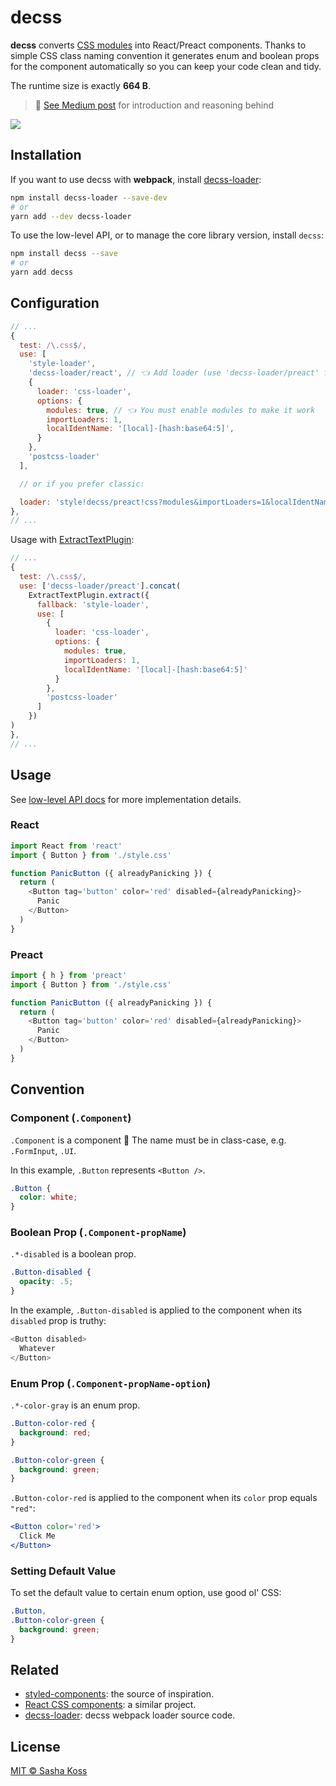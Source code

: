 # decss

**decss** converts [CSS modules] into React/Preact components. Thanks to
simple CSS class naming convention it generates enum and boolean props
for the component automatically so you can keep your code clean and tidy.

The runtime size is exactly **664 B**.

> 💁 [See Medium post][medium-post] for introduction and reasoning behind

![](https://d3vv6lp55qjaqc.cloudfront.net/items/3K0o2q351y0i0N3R3Q1Y/decss.png)

## Installation

If you want to use decss with **webpack**, install [decss-loader]:

```bash
npm install decss-loader --save-dev
# or
yarn add --dev decss-loader
```

To use the low-level API, or to manage the core library version, install `decss`:

```bash
npm install decss --save
# or
yarn add decss
```

## Configuration

```js
// ...
{
  test: /\.css$/,
  use: [
    'style-loader',
    'decss-loader/react', // 👈 Add loader (use 'decss-loader/preact' for Preact)
    {
      loader: 'css-loader',
      options: {
        modules: true, // 👈 You must enable modules to make it work
        importLoaders: 1,
        localIdentName: '[local]-[hash:base64:5]',
      }
    },
    'postcss-loader'
  ],

  // or if you prefer classic:

  loader: 'style!decss/preact!css?modules&importLoaders=1&localIdentName=[local]-[hash:base64:5]&!postcss'
},
// ...
```

Usage with [ExtractTextPlugin](https://github.com/webpack-contrib/extract-text-webpack-plugin):

```js
// ...
{
  test: /\.css$/,
  use: ['decss-loader/preact'].concat(
    ExtractTextPlugin.extract({
      fallback: 'style-loader',
      use: [
        {
          loader: 'css-loader',
          options: {
            modules: true,
            importLoaders: 1,
            localIdentName: '[local]-[hash:base64:5]'
          }
        },
        'postcss-loader'
      ]
    })
)
},
// ...
```

## Usage

See [low-level API docs](https://github.com/kossnocorp/decss/blob/master/index.js) for more implementation details.

### React

```javascript
import React from 'react'
import { Button } from './style.css'

function PanicButton ({ alreadyPanicking }) {
  return (
    <Button tag='button' color='red' disabled={alreadyPanicking}>
      Panic
    </Button>
  )
}
```

### Preact

```javascript
import { h } from 'preact'
import { Button } from './style.css'

function PanicButton ({ alreadyPanicking }) {
  return (
    <Button tag='button' color='red' disabled={alreadyPanicking}>
      Panic
    </Button>
  )
}
```

## Convention

### Component (`.Component`)

`.Component` is a component 🤡 The name must be in class-case, e.g. `.FormInput`, `.UI`.

In this example, `.Button` represents `<Button />`.

```css
.Button {
  color: white;
}
```

### Boolean Prop (`.Component-propName`)

`.*-disabled` is a boolean prop.

```css
.Button-disabled {
  opacity: .5;
}
```

In the example, `.Button-disabled` is applied to the component when its `disabled` prop is truthy:

```javascript
<Button disabled>
  Whatever
</Button>
```

### Enum Prop (`.Component-propName-option`)

`.*-color-gray` is an enum prop.

```css
.Button-color-red {
  background: red;
}

.Button-color-green {
  background: green;
}
```

`.Button-color-red` is applied to the component when its `color` prop equals `"red"`:

```jsx
<Button color='red'>
  Click Me
</Button>
```

### Setting Default Value

To set the default value to certain enum option, use good ol' CSS:

```css
.Button,
.Button-color-green {
  background: green;
}
```

## Related

- [styled-components]: the source of inspiration.
- [React CSS components]: a similar project.
- [decss-loader]: decss webpack loader source code.

## License

[MIT © Sasha Koss](https://kossnocorp.mit-license.org/)

[styled-components]: https://www.styled-components.com/
[CSS Modules]: https://github.com/css-modules/css-modules
[React CSS components]: https://github.com/andreypopp/react-css-components
[desvg]: https://github.com/kossnocorp/desvg
[desvg-loader]: https://github.com/kossnocorp/desvg
[decss-loader]: https://github.com/kossnocorp/decss-loader
[medium-post]: https://medium.com/@kossnocorp/js-in-css-df4cf8b9b96c
